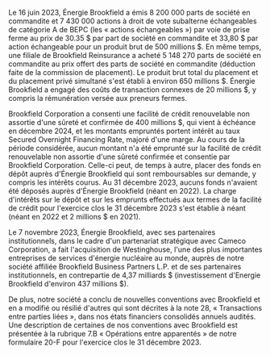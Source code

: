 Le 16 juin 2023, Énergie Brookfield a émis 8 200 000 parts de société en commandite et 7 430 000 actions à droit de vote subalterne échangeables de catégorie A de BEPC (les « actions échangeables ») par voie de prise ferme au prix de 30.35 \$ par part de société en commandite et 33,80 \$ par action échangeable pour un produit brut de 500 millions \$. En même temps, une filiale de Brookfield Reinsurance a acheté 5 148 270 parts de société en commandite au prix offert des parts de société en commandite (déduction faite de la commission de placement). Le produit brut total du placement et du placement privé simultané s'est établi à environ 650 millions \$. Énergie Brookfield a engagé des coûts de transaction connexes de 20 millions \$, y compris la rémunération versée aux preneurs fermes.

Brookfield Corporation a consenti une facilité de crédit renouvelable non assortie d'une sûreté et confirmée de 400 millions \$, qui vient à échéance en décembre 2024, et les montants empruntés portent intérêt au taux Secured Overnight Financing Rate, majoré d'une marge. Au cours de la période considérée, aucun montant n'a été emprunté sur la facilité de crédit renouvelable non assortie d'une sûreté confirmée et consentie par Brookfield Corporation. Celle-ci peut, de temps à autre, placer des fonds en dépôt auprès d'Énergie Brookfield qui sont remboursables sur demande, y compris les intérêts courus. Au 31 décembre 2023, aucuns fonds n'avaient été déposés auprès d'Énergie Brookfield (néant en 2022). La charge d'intérêts sur le dépôt et sur les emprunts effectués aux termes de la facilité de crédit pour l'exercice clos le 31 décembre 2023 s'est établie à néant (néant en 2022 et 2 millions \$ en 2021).

Le 7 novembre 2023, Énergie Brookfield, avec ses partenaires institutionnels, dans le cadre d'un partenariat stratégique avec Cameco Corporation, a fait l'acquisition de Westinghouse, l'une des plus importantes entreprises de services d'énergie nucléaire au monde, auprès de notre société affiliée Brookfield Business Partners L.P. et de ses partenaires institutionnels, en contrepartie de 4,37 milliards \$ (investissement d'Energie Brookfield d'environ 437 millions \$).

De plus, notre société a conclu de nouvelles conventions avec Brookfield et en a modifié ou résilié d'autres qui sont décrites à la note 28, « Transactions entre parties liées », dans nos états financiers consolidés annuels audités. Une description de certaines de nos conventions avec Brookfield est présentée à la rubrique 7.B « Opérations entre apparentés » de notre formulaire 20-F pour l'exercice clos le 31 décembre 2023.